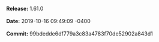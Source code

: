 **Release:** 
1.61.0
<br><br>**Date:** 
2019-10-16 09:49:09 -0400
<br><br>**Commit:** 
99bdedde6df779a3c83a4783f70de52902a843d1
